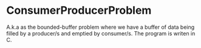 # ConsumerProducerProblem
 A.k.a as the bounded-buffer problem where we have a buffer of data being filled by a producer/s and emptied by consumer/s. 
 The program is writen in C.
